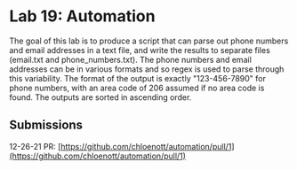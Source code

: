 # Lab 19: Automation

The goal of this lab is to produce a script that can parse out phone numbers and email addresses in a text file, and write the results to separate files (email.txt and phone_numbers.txt). The phone numbers and email addresses can be in various formats and so regex is used to parse through this variability. The format of the output is exactly "123-456-7890" for phone numbers, with an area code of 206 assumed if no area code is found. The outputs are sorted in ascending order.

## Submissions

12-26-21 PR: [https://github.com/chloenott/automation/pull/1](https://github.com/chloenott/automation/pull/1)
